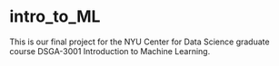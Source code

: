 # intro_to_ML
This is our final project for the NYU Center for Data Science graduate course DSGA-3001 Introduction to Machine Learning.
